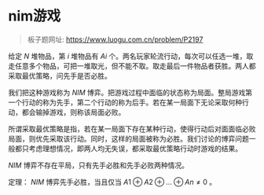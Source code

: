 # nim游戏

> 板子题网址: https://www.luogu.com.cn/problem/P2197

给定 $N$ 堆物品，第 $i$ 堆物品有 $Ai$ 个。两名玩家轮流行动，每次可以任选一堆，取走任意多个物品，可把一堆取光，但不能不取。取走最后一件物品者获胜。两人都采取最优策略，问先手是否必胜。

我们把这种游戏称为 $NIM$ 博弈。把游戏过程中面临的状态称为局面。整局游戏第一个行动的称为先手，第二个行动的称为后手。若在某一局面下无论采取何种行动，都会输掉游戏，则称该局面必败。

所谓采取最优策略是指，若在某一局面下存在某种行动，使得行动后对面面临必败局面，则优先采取该行动。同时，这样的局面被称为必胜。我们讨论的博弈问题一般都只考虑理想情况，即两人均无失误，都采取最优策略行动时游戏的结果。

$NIM$ 博弈不存在平局，只有先手必胜和先手必败两种情况。

定理： $NIM$ 博弈先手必胜，当且仅当 $A1 \oplus A2 \oplus ... \oplus An \neq 0$ 。
